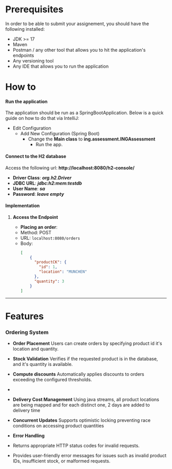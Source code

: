 # Prerequisites

In order to be able to submit your assignement, you should have the following installed:
* JDK >= 17
* Maven
* Postman / any other tool that allows you to hit the application's endpoints
* Any versioning tool
* Any IDE that allows you to run the application


# How to

#### Run the application
The application should be run as a SpringBootApplication. Below is a quick guide on how to do that via IntelliJ:
* Edit Configuration 
   * Add New Configuration (Spring Boot)
     * Change the **Main class** to **ing.assessment.INGAssessment**
       * Run the app.

#### Connect to the H2 database
Access the following url: **http://localhost:8080/h2-console/**
 * **Driver Class**: _**org.h2.Driver**_
 * **JDBC URL**: _**jdbc:h2:mem:testdb**_
 * **User Name**: _**sa**_
 * **Password**: **_leave empty_**

#### Implementation

1. **Access the Endpoint**

    - **Placing an order**:
    * Method: POST
    * URL: `localhost:8080/orders`
    * Body:
      ```json
      [
          {
            "productCK": {
              "id": 1,
              "location": "MUNCHEN"
            },
            "quantity": 3
          }
      ]
      ```  

---

# Features

### Ordering System
- **Order Placement**
   Users can create orders by specifying product id it's location and quantity.

- **Stock Validation**
  Verifies if the requested product is in the database, and it's quantity is available.

- **Compute discounts**
  Automatically applies discounts to orders exceeding the configured thresholds.
- 
- **Delivery Cost Management**
  Using java streams, all product locations are being mapped and for each distinct one,
  2 days are added to delivery time

- **Concurrent Updates**
 Supports optimistic locking preventing race conditions on accessing product quantities

- **Error Handling**
- Returns appropriate HTTP status codes for invalid requests.
- Provides user-friendly error messages for issues such as invalid product IDs, insufficient stock, or malformed requests.


